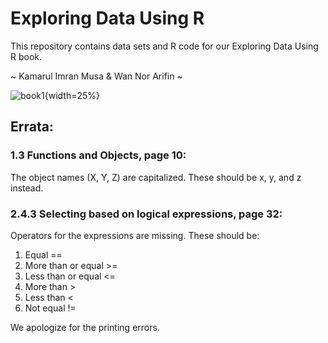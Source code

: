 # Exploring Data Using R
This repository contains data sets and R code for our Exploring Data Using R book.

~ Kamarul Imran Musa & Wan Nor Arifin ~

![book1](https://wnarifin.github.io/img/rbook1.jpg){width=25%}

## Errata:

### 1.3 Functions and Objects, page 10:
The object names (X, Y, Z) are capitalized. These should be x, y, and z instead.

### 2.4.3 Selecting based on logical expressions, page 32:
Operators for the expressions are missing. These should be:

1. Equal ==
2. More than or equal >=
3. Less than or equal <=
4. More than >
5. Less than <
6. Not equal !=

We apologize for the printing errors.
